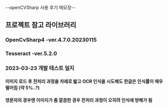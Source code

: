 
--openCVSharp 사용 후기 메모장--

## 프로젝트 참고 라이브러리

### OpenCvSharp4 -ver.4.7.0.20230115
### Tesseract -ver.5.2.0


### 2023-03-23 개발 테스트 일지
#### 이미지 로드 후 전처리 과정을 차레로 밟고 OCR 인식을 시도해도 한글은 인식률이 매우 떨어짐 (약 5%..?)
#### 영문자의 경우엔 이미지가 좀 깔끔한 경우 전처리 과정이 오히려 인식에 방해가 됨

